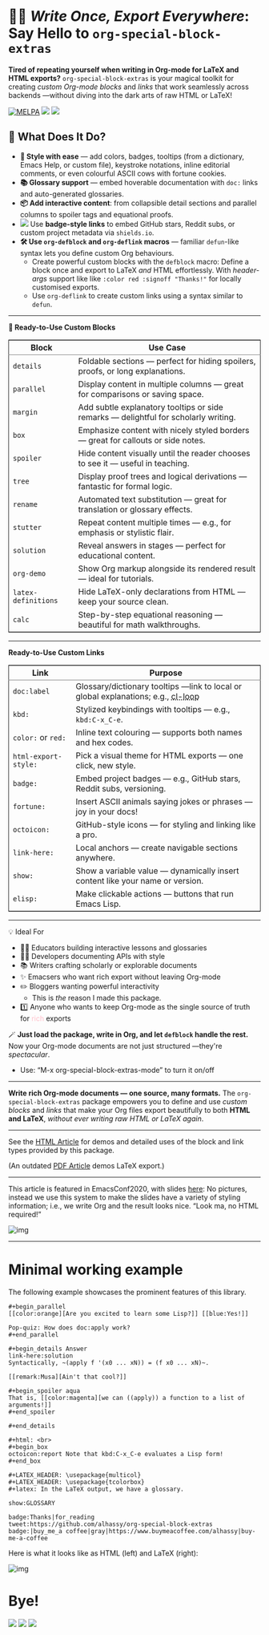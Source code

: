 
# 🧙‍♂️ *Write Once, Export Everywhere*: Say Hello to `org-special-block-extras`

**Tired of repeating yourself when writing in Org-mode for LaTeX and HTML
exports?** `org-special-block-extras` is your magical toolkit for
creating *custom Org-mode blocks* and *links* that work seamlessly
across backends &#x2014;without diving into the dark arts of raw HTML or
LaTeX!

<a href="https://melpa.org/#/org-special-block-extras"><img alt="MELPA" src="https://melpa.org/packages/org-special-block-extras-badge.svg"/></a>
<a href="https://www.buymeacoffee.com/alhassy"><img src="https://img.shields.io/badge/-buy_me_a%C2%A0coffee-gray?logo=buy-me-a-coffee"></a>
<a href="https://youtu.be/BQdNhtJSbqk"><img src="https://img.shields.io/badge/EmacsConf-2020-informational?logo=youtube"></a>

## 🎁  What Does It Do?

-   **🎨 Style with ease** &#x2014; add colors, badges, tooltips (from a dictionary, Emacs
    Help, or custom file), keystroke notations, inline editorial comments, or even
    colourful ASCII cows with fortune cookies.
-   **📚 Glossary support** &#x2014; embed hoverable documentation with `doc:` links and auto-generated glossaries.
-   **📦 Add interactive content**: from collapsible detail sections and parallel columns to spoiler tags and equational proofs.
-   <img src="https://img.shields.io/badge/Hello-World-nil?logo=nil"> Use **badge-style links** to embed GitHub stars, Reddit subs, or custom  project metadata via `shields.io`.
-   **🛠 Use `org-defblock` and `org-deflink` macros** &#x2014; familiar `defun`-like syntax lets you
    define custom Org behaviours.
    -   Create powerful custom blocks with the `defblock` macro: Define a block once
        and export to LaTeX *and* HTML effortlessly. With *header-args* support like
        like `:color red :signoff "Thanks!"` for locally customised exports.
    -   Use `org-deflink` to create custom links using a syntax similar to `defun`.

---

**🧱 Ready-to-Use Custom Blocks**

<table border="2" cellspacing="0" cellpadding="6" rules="groups" frame="hsides">


<colgroup>
<col  class="org-left" />

<col  class="org-left" />
</colgroup>
<thead>
<tr>
<th scope="col" class="org-left">Block</th>
<th scope="col" class="org-left">Use Case</th>
</tr>
</thead>
<tbody>
<tr>
<td class="org-left"><code>details</code></td>
<td class="org-left">Foldable sections &#x2014; perfect for hiding spoilers, proofs, or long explanations.</td>
</tr>

<tr>
<td class="org-left"><code>parallel</code></td>
<td class="org-left">Display content in multiple columns &#x2014; great for comparisons or saving space.</td>
</tr>

<tr>
<td class="org-left"><code>margin</code></td>
<td class="org-left">Add subtle explanatory tooltips or side remarks &#x2014; delightful for scholarly writing.</td>
</tr>

<tr>
<td class="org-left"><code>box</code></td>
<td class="org-left">Emphasize content with nicely styled borders &#x2014; great for callouts or side notes.</td>
</tr>

<tr>
<td class="org-left"><code>spoiler</code></td>
<td class="org-left">Hide content visually until the reader chooses to see it &#x2014; useful in teaching.</td>
</tr>

<tr>
<td class="org-left"><code>tree</code></td>
<td class="org-left">Display proof trees and logical derivations &#x2014; fantastic for formal logic.</td>
</tr>

<tr>
<td class="org-left"><code>rename</code></td>
<td class="org-left">Automated text substitution &#x2014; great for translation or glossary effects.</td>
</tr>

<tr>
<td class="org-left"><code>stutter</code></td>
<td class="org-left">Repeat content multiple times &#x2014; e.g., for emphasis or stylistic flair.</td>
</tr>

<tr>
<td class="org-left"><code>solution</code></td>
<td class="org-left">Reveal answers in stages &#x2014; perfect for educational content.</td>
</tr>

<tr>
<td class="org-left"><code>org-demo</code></td>
<td class="org-left">Show Org markup alongside its rendered result &#x2014; ideal for tutorials.</td>
</tr>

<tr>
<td class="org-left"><code>latex-definitions</code></td>
<td class="org-left">Hide LaTeX-only declarations from HTML &#x2014; keep your source clean.</td>
</tr>

<tr>
<td class="org-left"><code>calc</code></td>
<td class="org-left">Step-by-step equational reasoning &#x2014; beautiful for math walkthroughs.</td>
</tr>
</tbody>
</table>

---

**Ready-to-Use Custom Links**

<table border="2" cellspacing="0" cellpadding="6" rules="groups" frame="hsides">


<colgroup>
<col  class="org-left" />

<col  class="org-left" />
</colgroup>
<thead>
<tr>
<th scope="col" class="org-left">Link</th>
<th scope="col" class="org-left">Purpose</th>
</tr>
</thead>
<tbody>
<tr>
<td class="org-left"><code>doc:label</code></td>
<td class="org-left">Glossary/dictionary tooltips &#x2014;link to local or global explanations; e.g., <abbr class="tooltip" title="The Common Lisp ‘loop’ macro.<br>Valid clauses include:<br>&emsp;For clauses:<br>&emsp;&emsp;for VAR from/upfrom/downfrom EXPR1 to/upto/downto/above/below EXPR2<br>&emsp;&emsp;&emsp;&emsp;[by EXPR3]<br>&emsp;&emsp;for VAR = EXPR1 then EXPR2<br>&emsp;&emsp;for VAR in/on/in-ref LIST [by FUNC]<br>&emsp;&emsp;for VAR across/across-ref ARRAY<br>&emsp;&emsp;for VAR being:<br>&emsp;&emsp;&emsp;the elements of/of-ref SEQUENCE [using (index VAR2)]<br>&emsp;&emsp;&emsp;the symbols [of OBARRAY]<br>&emsp;&emsp;&emsp;the hash-keys/hash-values of HASH-TABLE [using (hash-values/hash-keys V2)]<br>&emsp;&emsp;&emsp;the key-codes/key-bindings/key-seqs of KEYMAP [using (key-bindings VAR2)]<br>&emsp;&emsp;&emsp;the overlays/intervals [of BUFFER] [from POS1] [to POS2]<br>&emsp;&emsp;&emsp;the frames/buffers<br>&emsp;&emsp;&emsp;the windows [of FRAME]<br>&emsp;Iteration clauses:<br>&emsp;&emsp;repeat INTEGER<br>&emsp;&emsp;while/until/always/never/thereis CONDITION<br>&emsp;Accumulation clauses:<br>&emsp;&emsp;collect/append/nconc/concat/vconcat/count/sum/maximize/minimize FORM<br>&emsp;&emsp;&emsp;[into VAR]<br>&emsp;Miscellaneous clauses:<br>&emsp;&emsp;with VAR = INIT<br>&emsp;&emsp;if/when/unless COND CLAUSE [and CLAUSE]... else CLAUSE [and CLAUSE...]<br>&emsp;&emsp;named NAME<br>&emsp;&emsp;initially/finally [do] EXPRS...<br>&emsp;&emsp;do EXPRS...<br>&emsp;&emsp;[finally] return EXPR<br><br>For more details, see Info node ‘(cl)Loop Facility’.<br><br>(fn CLAUSE...)">cl-loop</abbr></td>
</tr>

<tr>
<td class="org-left"><code>kbd:</code></td>
<td class="org-left">Stylized keybindings with tooltips &#x2014; e.g., <code>kbd:C-x_C-e</code>.</td>
</tr>

<tr>
<td class="org-left"><code>color:</code> or <code>red:</code></td>
<td class="org-left">Inline text colouring &#x2014; supports both names and hex codes.</td>
</tr>

<tr>
<td class="org-left"><code>html-export-style:</code></td>
<td class="org-left">Pick a visual theme for HTML exports &#x2014; one click, new style.</td>
</tr>

<tr>
<td class="org-left"><code>badge:</code></td>
<td class="org-left">Embed project badges &#x2014; e.g., GitHub stars, Reddit subs, versioning.</td>
</tr>

<tr>
<td class="org-left"><code>fortune:</code></td>
<td class="org-left">Insert ASCII animals saying jokes or phrases &#x2014; joy in your docs!</td>
</tr>

<tr>
<td class="org-left"><code>octoicon:</code></td>
<td class="org-left">GitHub-style icons &#x2014; for styling and linking like a pro.</td>
</tr>

<tr>
<td class="org-left"><code>link-here:</code></td>
<td class="org-left">Local anchors &#x2014; create navigable sections anywhere.</td>
</tr>

<tr>
<td class="org-left"><code>show:</code></td>
<td class="org-left">Show a variable value &#x2014; dynamically insert content like your name or version.</td>
</tr>

<tr>
<td class="org-left"><code>elisp:</code></td>
<td class="org-left">Make clickable actions &#x2014; buttons that run Emacs Lisp.</td>
</tr>
</tbody>
</table>

---

💡 Ideal For

-   🧑‍🏫 Educators building interactive lessons and glossaries
-   🧑‍💻 Developers documenting APIs with style
-   📚 Writers crafting scholarly or explorable documents
-   ✨ Emacsers who want rich export without leaving Org-mode
-   ✏️ Bloggers wanting powerful interactivity
    -   This is *the* reason I made this package.
-   1️⃣ Anyone who wants to keep Org-mode as the single source of truth for <span style="color:pink;">rich</span>
    exports

🪄 **Just load the package, write in Org, and let `defblock` handle the
rest.** Now your Org-mode documents are not just structured &#x2014;they're
*spectacular*.

- Use: “M-x org-special-block-extras-mode” to turn it on/off

---

**Write rich Org-mode documents &#x2014; one source, many formats.**
The `org-special-block-extras` package empowers you to define and use
*custom blocks* and *links* that make your Org files export beautifully
to both **HTML and LaTeX**, *without ever writing raw HTML or LaTeX
again*.


--------------------------------------------------------------------------------

See the [HTML Article](https://alhassy.github.io/org-special-block-extras)
for demos and detailed uses of the block and link types provided by this package.

(An outdated [PDF
Article](https://alhassy.github.io/org-special-block-extras/index.pdf) demos
LaTeX export.)

--------------------------------------------------------------------------------

This article is featured in EmacsConf2020, with slides [here](https://alhassy.github.io/org-special-block-extras/emacs-conf-2020):
 No pictures, instead we use this system to make the  slides
 have a variety of styling information; i.e., we write Org
 and the result looks nice. “Look ma, no HTML required!”

![img](images/minimal-working-example-multiforms.png "Write in Emacs using Org-mode, export beautifully to HTML or LaTeX")

--------------------------------------------------------------------------------


<a id="Minimal-working-example"></a>

# Minimal working example

The following example showcases the prominent features of this library.

    #+begin_parallel
    [[color:orange][Are you excited to learn some Lisp?]] [[blue:Yes!]]

    Pop-quiz: How does doc:apply work?
    #+end_parallel

    #+begin_details Answer
    link-here:solution
    Syntactically, ~(apply f '(x0 ... xN)) = (f x0 ... xN)~.

    [[remark:Musa][Ain't that cool?]]

    #+begin_spoiler aqua
    That is, [[color:magenta][we can ((apply)) a function to a list of arguments!]]
    #+end_spoiler

    #+end_details

    #+html: <br>
    #+begin_box
    octoicon:report Note that kbd:C-x_C-e evaluates a Lisp form!
    #+end_box

    #+LATEX_HEADER: \usepackage{multicol}
    #+LATEX_HEADER: \usepackage{tcolorbox}
    #+latex: In the LaTeX output, we have a glossary.

    show:GLOSSARY

    badge:Thanks|for_reading
    tweet:https://github.com/alhassy/org-special-block-extras
    badge:|buy_me_a coffee|gray|https://www.buymeacoffee.com/alhassy|buy-me-a-coffee

Here is what it looks like as HTML (left) and LaTeX (right):

![img](images/minimal-working-example.png)


<a id="Bye"></a>

# Bye!

<img src="https://img.shields.io/badge/thanks-for_reading-nil?logo=nil">
<a href="https://twitter.com/intent/tweet?text=This looks super neat (•̀ᴗ•́)و::&url=https://github.com/alhassy/org-special-block-extras"><img src="https://img.shields.io/twitter/url?url=https://github.com/alhassy/org-special-block-extras"></a>
<a href="https://www.buymeacoffee.com/alhassy"><img src="https://img.shields.io/badge/-buy_me_a%C2%A0coffee-gray?logo=buy-me-a-coffee"></a>
